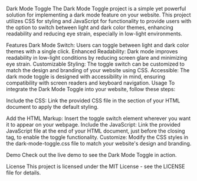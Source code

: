 Dark Mode Toggle
The Dark Mode Toggle project is a simple yet powerful solution for implementing a dark mode feature on your website. This project utilizes CSS for styling and JavaScript for functionality to provide users with the option to switch between light and dark color themes, enhancing readability and reducing eye strain, especially in low-light environments.

Features
Dark Mode Switch: Users can toggle between light and dark color themes with a single click.
Enhanced Readability: Dark mode improves readability in low-light conditions by reducing screen glare and minimizing eye strain.
Customizable Styling: The toggle switch can be customized to match the design and branding of your website using CSS.
Accessible: The dark mode toggle is designed with accessibility in mind, ensuring compatibility with screen readers and keyboard navigation.
Usage
To integrate the Dark Mode Toggle into your website, follow these steps:

Include the CSS: Link the provided CSS file in the <head> section of your HTML document to apply the default styling.

Add the HTML Markup: Insert the toggle switch element wherever you want it to appear on your webpage.
Include the JavaScript: Link the provided JavaScript file at the end of your HTML document, just before the closing </body> tag, to enable the toggle functionality.
Customize: Modify the CSS styles in the dark-mode-toggle.css file to match your website's design and branding.

Demo
Check out the live demo to see the Dark Mode Toggle in action.

License
This project is licensed under the MIT License - see the LICENSE file for details.

